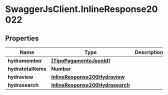 # SwaggerJsClient.InlineResponse20022

## Properties

| Name                | Type                                                                | Description | Notes      |
| ------------------- | ------------------------------------------------------------------- | ----------- | ---------- |
| **hydramember**     | [**[TipoPagamentoJsonld]**](TipoPagamentoJsonld.md)                 |             |
| **hydratotalItems** | **Number**                                                          |             | [optional] |
| **hydraview**       | [**InlineResponse200Hydraview**](InlineResponse200Hydraview.md)     |             | [optional] |
| **hydrasearch**     | [**InlineResponse200Hydrasearch**](InlineResponse200Hydrasearch.md) |             | [optional] |
